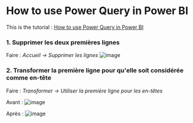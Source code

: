 # How to use Power Query in Power BI

This is the tutorial : [How to use Power Query in Power BI](https://www.youtube.com/watch?v=gP-AxNi6uxo&list=PLUaB-1hjhk8FE_XZ87vPPSfHqb6OcM0cF&index=35&t=8s)

### 1. Supprimer les deux premières lignes 
Faire : _Accueil -> Supprimer les lignes_
![image](https://github.com/user-attachments/assets/ebdf1060-4f6c-4c10-a301-e38d82c67929)

### 2. Transformer la première ligne pour qu'elle soit considérée comme en-tête 
Faire : _Transformer -> Utiliser la première ligne pour les en-têtes_

Avant :
![image](https://github.com/user-attachments/assets/c29af5e4-7e50-4e01-abea-94fb75271429)


Après : 
![image](https://github.com/user-attachments/assets/a4e0f6fb-1846-469d-90d9-244641427471)
